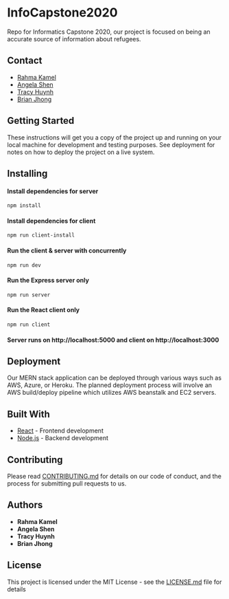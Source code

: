 # InfoCapstone2020
Repo for Informatics Capstone 2020, our project is focused on being an accurate source of information about refugees. 

## Contact

* [Rahma Kamel](kamelr@uw.edu
)
* [Angela Shen](angelashen0607@gmail.com)
* [Tracy Huynh](thuynh12@uw.edu
)
* [Brian Jhong](jhongb@uw.edu)

## Getting Started

These instructions will get you a copy of the project up and running on your local machine for development and testing purposes. See deployment for notes on how to deploy the project on a live system.

## Installing

#### Install dependencies for server

```
npm install
```
#### Install dependencies for client

```
npm run client-install
```

#### Run the client & server with concurrently

```
npm run dev
```

#### Run the Express server only

```
npm run server
```

#### Run the React client only

```
npm run client
```

#### Server runs on http://localhost:5000 and client on http://localhost:3000

## Deployment

Our MERN stack application can be deployed through various ways such as AWS, Azure, or Heroku. 
The planned deployment process will involve an AWS build/deploy pipeline which utilizes AWS beanstalk and EC2 servers.  

## Built With

* [React](https://reactjs.org/) - Frontend development
* [Node.js](https://nodejs.org/en/) - Backend development

## Contributing

Please read [CONTRIBUTING.md](https://gist.github.com/PurpleBooth/b24679402957c63ec426) for details on our code of conduct, and the process for submitting pull requests to us.

## Authors

* **Rahma Kamel** 
* **Angela Shen** 
* **Tracy Huynh** 
* **Brian Jhong** 

## License

This project is licensed under the MIT License - see the [LICENSE.md](LICENSE.md) file for details

